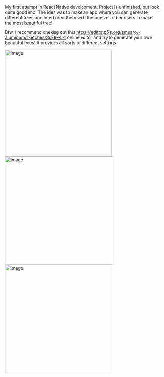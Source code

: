 My first attempt in React Native development. Project is unfinished, but look quite good imo. 
The idea was to make an app where you can generate different trees and interbreed them with the ones on other users to make the most beautiful tree!

Btw, i recommend cheking out this https://editor.p5js.org/smsarov-aluminum/sketches/SsE6--L-t online editor and try to generate your own beautiful trees! It provides all sorts of different settings


<img width="348" alt="image" src="https://github.com/smsarov/gardenia/assets/47943520/0161e783-4caa-4dab-a751-e8f75fd1fc4d">
<img width="353" alt="image" src="https://github.com/smsarov/gardenia/assets/47943520/9bc1d757-7eec-44bb-927d-8b3051e05db7">
<img width="349" alt="image" src="https://github.com/smsarov/gardenia/assets/47943520/d546ba8e-9a19-4515-af9c-36f6c6ba815e">
